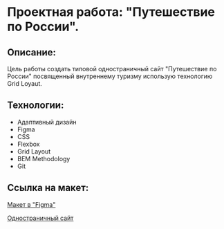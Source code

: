 # Проектная работа: "Путешествие по России". 

## Описание: 

Цель работы создать типовой одностраничный сайт "Путешествие по России" посвященный внутреннему туризму использую технологию Grid Loyaut.

## Технологии: 

* Адаптивный дизайн
* Figma
* CSS
* Flexbox 
* Grid Layout 
* BEM Methodology 
* Git

## Ссылка на макет: 

[Макет в "Figma"](https://www.figma.com/file/5S2WSbEFL6awjVWJ0NWL8Q/Sprint-3_-Russia-_-desktop-%2B-mobile?node-id=28503%3A0&t=WrGvGSuYsuPDazLJ-0)

[Одностраничный сайт](https://veryoldnick.github.io/russian-travel/)
